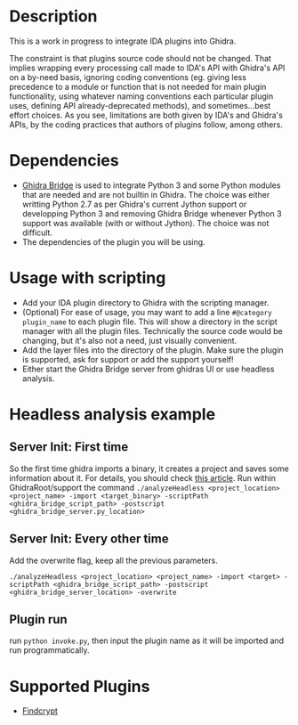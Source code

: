 
# Description

This is a work in progress to integrate IDA plugins into Ghidra. 

The constraint is that plugins source code should not be changed. That implies wrapping every processing call made to IDA's API with Ghidra's API on a by-need basis, ignoring  coding conventions (eg. giving less precedence to a module or function that is not needed for main plugin functionality, using whatever naming conventions each particular plugin uses, defining API already-deprecated methods), and sometimes...best effort choices. As you see, limitations are both given by IDA's and Ghidra's APIs, by the coding practices that authors of plugins follow, among others. 

# Dependencies

- [Ghidra Bridge](https://github.com/justfoxing/ghidra_bridge) is used to integrate Python 3 and some Python modules that are needed and are not builtin in Ghidra. The choice was either writting Python 2.7 as per Ghidra's current Jython support or developping Python 3 and removing Ghidra Bridge whenever Python 3 support was available (with or without Jython). The choice was not difficult.
- The dependencies of the plugin you will be using. 

# Usage with scripting

- Add your IDA plugin directory to Ghidra with the scripting manager. 
- (Optional) For ease of usage, you may want to add a line `#@category plugin_name` to each plugin file. This will show a directory in the script manager with all the plugin files. Technically the source code would be changing, but it's also not a need, just visually convenient.
- Add the layer files into the directory of the plugin. Make sure the plugin is supported, ask for support or add the support yourself!
- Either start the Ghidra Bridge server from ghidras UI or use headless analysis.

# Headless analysis example

## Server Init: First time
So the first time ghidra imports a binary, it creates a project and saves some information about it. For details, you should check [this article](https://static.grumpycoder.net/pixel/support/analyzeHeadlessREADME.html#general). Run within GhidraRoot/support
the command `./analyzeHeadless <project_location> <project_name> -import <target_binary> -scriptPath <ghidra_bridge_script_path> -postscript <ghidra_bridge_server.py_location>`

## Server Init: Every other time

Add the overwrite flag, keep all the previous parameters.

`./analyzeHeadless <project_location> <project_name> -import <target> -scriptPath <ghidra_bridge_script_path> -postscript <ghidra_bridge_server_location> -overwrite`

## Plugin run

run `python invoke.py`, then input the plugin name as it will be imported and run programmatically.
# Supported Plugins

- [Findcrypt](https://github.com/polymorf/findcrypt-yara/blob/master/findcrypt3.py)